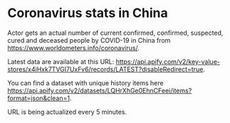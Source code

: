 # Coronavirus stats in China 

Actor gets an actual number of current confirmed, confirmed, suspected, cured and deceased people by COVID-19 in China from https://www.worldometers.info/coronavirus/.

Latest data are available at this URL: https://api.apify.com/v2/key-value-stores/x4iHxk7TVGI7UxFv6/records/LATEST?disableRedirect=true.

You can find a dataset with unique history items here https://api.apify.com/v2/datasets/LQHrXhGe0EhnCFeei/items?format=json&clean=1.

URL is being actualized every 5 minutes.
